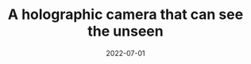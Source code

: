 ---
# Title of Talk
title: 'A holographic camera that can see the unseen'

# Talk Weights (used for order on different pages)
landing_weight: 10

# Authors
# Format: A YAML List of Author Names
authors:
- florian-willomitzer

# Location
location: 'TEDx Nuremberg, Germany'

# Date
# Format: YYYY-MM-DD. A day must be included, but it won't be visible.
date: 2022-07-01

# Link to Talk
external_link: https://www.youtube.com/watch?v=yf6NgZcit28

summary: ''
image:
  preview-only: true
---